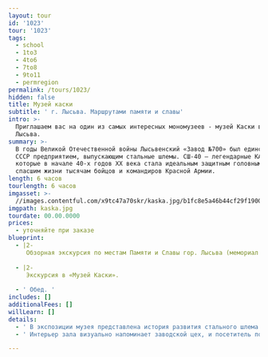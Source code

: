 ```yaml
---
layout: tour
id: '1023'
tour: '1023'
tags:
  - school
  - 1to3
  - 4to6
  - 7to8
  - 9to11
  - permregion
permalink: /tours/1023/
hidden: false
title: Музей каски
subtitle: ' г. Лысьва. Маршрутами памяти и славы'
intro: >-
  Приглашаем вас на один из самых интересных мономузеев - музей Каски в г.
  Лысьва.
summary: >-
  В годы Великой Отечественной войны Лысьвенский «Завод №700» был единственным в
  СССР предприятием, выпускающим стальные шлемы. СШ-40 – легендарные КАСКИ,
  которые в начале 40-х годов XX века стала идеальным защитным головным убором,
  спасшим жизни тысячам бойцов и командиров Красной Армии.
length: 6 часов
tourlength: 6 часов
imgasset: >-
  //images.contentful.com/x9tc47a70skr/kaska.jpg/b1fc8e5a46b44cf29f1900c06927e7eb/kaska.jpg
imgpath: kaska.jpg
tourdate: 00.00.0000
prices:
  - уточняйте при заказе
blueprint:
  - |2-
     Обзорная экскурсия по местам Памяти и Славы гор. Лысьва (мемориал Славы, галерея бюстов 10 Героев Советского Союза, памятник ученикам и учителям, погибшим на фронтах Великой Отечественной войны, проспект Победы, сквер советского периода, металлургический завод ). 
     
  - |2-
     Экскурсия в «Музей Каски». 
     
  - ' Обед. '
includes: []
additionalFees: []
willLearn: []
details:
  - ' В экспозиции музея представлена история развития стального шлема в двух мировых войнах. Коллекция лысьвенских касок была пополнена образцами частных коллекционеров Перми, Санкт-Петербурга, Москвы. Внимание посетителей обязательно привлекут французская каска 1915 г., немецкая каска 1916 г., английская каска 1935 г., американская, итальянская и другие … '
  - ' Интерьер зала визуально напоминает заводской цех, и посетитель погружается в атмосферу нелёгких трудовых будней тружеников тыла. В музее также представлены стальные нагрудники и защитные щитки для стрелков, изготовленные в годы войны в Лысьве. В зале СЛАВЫ рассказывается о подвиге лысьвенцев-фронтовиков и тружеников тыла. За годы войны «Завод №700» выпустил 18 млн. шт. коробок к противогазам, 10 млн. шт. стальных касок, 14 млн. шт. армейских котелков. '

---
```

